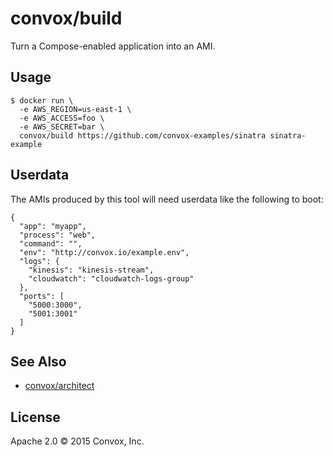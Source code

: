 # convox/build

Turn a Compose-enabled application into an AMI.

## Usage

    $ docker run \
      -e AWS_REGION=us-east-1 \
      -e AWS_ACCESS=foo \
      -e AWS_SECRET=bar \
      convox/build https://github.com/convox-examples/sinatra sinatra-example

## Userdata

The AMIs produced by this tool will need userdata like the following to boot:

    {
      "app": "myapp",
      "process": "web",
      "command": "",
      "env": "http://convox.io/example.env",
      "logs": {
        "kinesis": "kinesis-stream",
        "cloudwatch": "cloudwatch-logs-group"
      },
      "ports": [
        "5000:3000",
        "5001:3001"
      ]
    }

## See Also

* [convox/architect](https://github.com/convox/architect)

## License

Apache 2.0 &copy; 2015 Convox, Inc.
